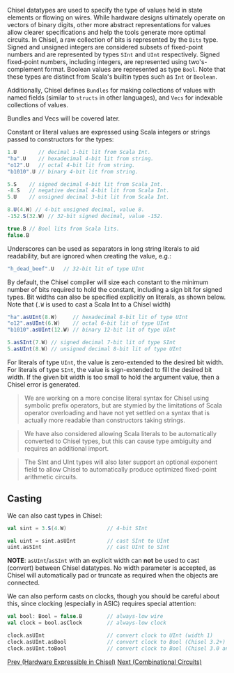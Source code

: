 Chisel datatypes are used to specify the type of values held in state
elements or flowing on wires.  While hardware designs ultimately
operate on vectors of binary digits, other more abstract
representations for values allow clearer specifications and help the
tools generate more optimal circuits.  In Chisel, a raw collection of
bits is represented by the ```Bits``` type.  Signed and unsigned integers
are considered subsets of fixed-point numbers and are represented by
types ```SInt``` and ```UInt``` respectively. Signed fixed-point
numbers, including integers, are represented using two's-complement
format.  Boolean values are represented as type ```Bool```.  Note
that these types are distinct from Scala's builtin types such as
```Int``` or ```Boolean```.

Additionally, Chisel defines `Bundles` for making
collections of values with named fields (similar to ```structs``` in
other languages), and ```Vecs``` for indexable collections of
values.

Bundles and Vecs will be covered later.

Constant or literal values are expressed using Scala integers or
strings passed to constructors for the types:
```scala
1.U       // decimal 1-bit lit from Scala Int.
"ha".U    // hexadecimal 4-bit lit from string.
"o12".U   // octal 4-bit lit from string.
"b1010".U // binary 4-bit lit from string.

5.S    // signed decimal 4-bit lit from Scala Int.
-8.S   // negative decimal 4-bit lit from Scala Int.
5.U    // unsigned decimal 3-bit lit from Scala Int.

8.U(4.W) // 4-bit unsigned decimal, value 8.
-152.S(32.W) // 32-bit signed decimal, value -152.

true.B // Bool lits from Scala lits.
false.B
```
Underscores can be used as separators in long string literals to aid
readability, but are ignored when creating the value, e.g.:
```scala
"h_dead_beef".U   // 32-bit lit of type UInt
```

By default, the Chisel compiler will size each constant to the minimum
number of bits required to hold the constant, including a sign bit for
signed types. Bit widths can also be specified explicitly on
literals, as shown below. Note that (`.W` is used to cast a Scala Int
to a Chisel width)
```scala
"ha".asUInt(8.W)     // hexadecimal 8-bit lit of type UInt
"o12".asUInt(6.W)    // octal 6-bit lit of type UInt
"b1010".asUInt(12.W) // binary 12-bit lit of type UInt

5.asSInt(7.W) // signed decimal 7-bit lit of type SInt
5.asUInt(8.W) // unsigned decimal 8-bit lit of type UInt
```

For literals of type ```UInt```, the value is
zero-extended to the desired bit width.  For literals of type
```SInt```, the value is sign-extended to fill the desired bit width.
If the given bit width is too small to hold the argument value, then a
Chisel error is generated.

>We are working on a more concise literal syntax for Chisel using
symbolic prefix operators, but are stymied by the limitations of Scala
operator overloading and have not yet settled on a syntax that is
actually more readable than constructors taking strings.

>We have also considered allowing Scala literals to be automatically
converted to Chisel types, but this can cause type ambiguity and
requires an additional import.

>The SInt and UInt types will also later support an optional exponent
field to allow Chisel to automatically produce optimized fixed-point
arithmetic circuits.

## Casting

We can also cast types in Chisel:

```scala
val sint = 3.S(4.W)             // 4-bit SInt

val uint = sint.asUInt          // cast SInt to UInt
uint.asSInt                     // cast UInt to SInt
```

**NOTE**: `asUInt`/`asSInt` with an explicit width can **not** be used to cast (convert) between Chisel datatypes.
No width parameter is accepted, as Chisel will automatically pad or truncate as required when the objects are connected.

We can also perform casts on clocks, though you should be careful about this, since clocking (especially in ASIC) requires special attention:

```scala
val bool: Bool = false.B        // always-low wire
val clock = bool.asClock        // always-low clock

clock.asUInt                    // convert clock to UInt (width 1)
clock.asUInt.asBool             // convert clock to Bool (Chisel 3.2+)
clock.asUInt.toBool             // convert clock to Bool (Chisel 3.0 and 3.1 only)
```

[Prev (Hardware Expressible in Chisel)](Hardware-Expressible-in-Chisel)  [Next (Combinational Circuits)](Combinational-Circuits)

